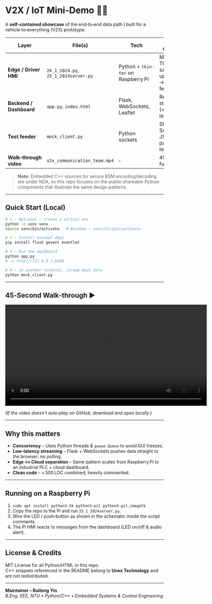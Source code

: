 # V2X / IoT Mini‑Demo 🚗📡

A **self‑contained showcase** of the end‑to‑end data path I built for a vehicle‑to‑everything (V2X) prototype:

| Layer | File(s) | Tech | What it demonstrates |
|-------|---------|------|----------------------|
| **Edge / Driver HMI** | `24_1_2024.py`, `25_1_2024server.py` | Python + `tkin­ter` on Raspberry Pi | Multi‑threaded TCP parsing → safe GUI updates (Queue) → LED / buzzer feedback |
| **Backend / Dashboard** | `app.py`, `index.html` | Flask, WebSockets, Leaflet | Real‑time map & status panel (< 100 ms latency) |
| **Test feeder** | `mock_client.py` | Python sockets | Streams SAE‑J2735‑style JSON/GPS packets for local testing |
| **Walk‑through video** | `v2x_communication_team.mp4` | ‑ | 45 s demo of the full flow |

> **Note:** Embedded C++ sources for secure BSM encoding/decoding are under NDA, so this repo focuses on the public‑shareable Python components that illustrate the same design patterns.

---

## Quick Start (Local)

```bash
# 1 – Optional : create a virtual env
python -m venv venv
source venv/bin/activate   # Windows → venv\Scripts\activate

# 2 – Install minimal deps
pip install flask gevent eventlet

# 3 – Run the dashboard
python app.py
# -> http://127.0.0.1:8100

# 4 – In another terminal, stream mock data
python mock_client.py
```

---

## 45‑Second Walk‑through ▶️  

<video src="v2x_communication_team.mp4" controls width="640"></video>

*(If the video doesn’t auto‑play on GitHub, download and open locally.)*

---

## Why this matters

* **Concurrency** – Uses Python threads & `queue.Queue` to avoid GUI freezes.
* **Low‑latency streaming** – Flask + WebSockets pushes data straight to the browser; no polling.
* **Edge ↔ Cloud separation** – Same pattern scales from Raspberry Pi to an industrial PLC + cloud dashboard.
* **Clean code** – < 500 LOC combined, heavily commented.

---

## Running on a Raspberry Pi

1. `sudo apt install python3-tk python3-pil python3-pil.imagetk`
2. Copy the repo to the Pi and run `25_1_2024server.py`.
3. Wire the LED / push‑button as shown in the schematic inside the script comments.
4. The Pi HMI reacts to messages from the dashboard (LED on/off & audio alert).

---

## License & Credits

MIT License for all Python/HTML in this repo.  
C++ snippets referenced in the README belong to **Unex Technology** and are not redistributed.

---  

**Maintainer – Ruilong Yin**  
*B.Eng. EEE, NTU • Python/C++ • Embedded Systems & Control Engineering*  

